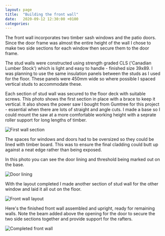 ```yaml
---
layout: page
title:  "Building the front wall"
date:   2020-09-12 12:30:00 +0100
categories:
---
```


The front wall incorporates two timber sash windows and the patio doors. Since the door frame was almost the entire height of the wall I chose to make two side sections for each window then secure them to the door frame.

The stud walls were constructed using strength graded CLS ('Canadian Lumber Stock') which is light and easy to handle - finished size 39x89. I was planning to use the same insulation panels between the studs as I used for the floor. These panels were 450mm wide so where possible I spaced vertical studs to accommodate these.

Each section of stud wall was secured to the floor deck with suitable screws. This photo shows the first section in place with a brace to keep it vertical. It also shows the power saw I bought from Gumtree for this project - essential when there are lots of straight and angle cuts. I made a base so I could mount the saw at a more comfortable working height with a seprate roller support for long lengths of timber.

![First wall section]({{site.baseurl}}/images/frame-first-panel2.png)

The spaces for windows and doors had to be oversized so they could be lined with timber board. This was to ensure the final cladding could butt up against a neat edge rather than being exposed.

In this photo you can see the door lining and threshold being marked out on the base.

![Door lining]({{site.baseurl}}/images/frame-door-layout.png)

With the layout completed I made another section of stud wall for the other window and laid it all out on the floor.

![Front wall layout]({{site.baseurl}}/images/frame-front-ready.png)

Here's the finished front wall assembled and upright, ready for remaining walls. Note the beam added above the opening for the door to secure the two side sections together and provide support for the rafters.

![Completed front wall]({{site.baseurl}}/images/frame-front-complete.png)
